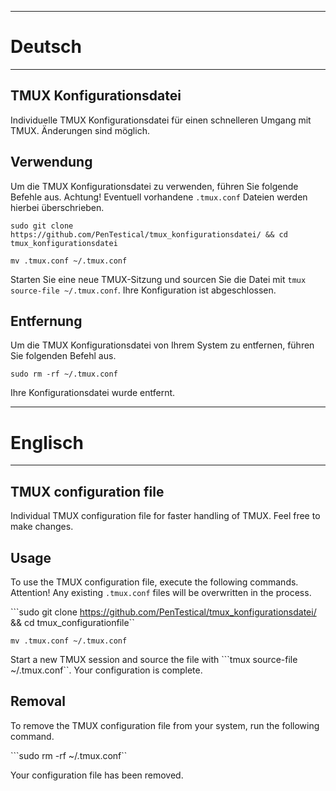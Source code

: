 --------------------------------------------------------------------------------------------------------
# Deutsch
--------------------------------------------------------------------------------------------------------
## TMUX Konfigurationsdatei

Individuelle TMUX Konfigurationsdatei für einen schnelleren Umgang mit TMUX. Änderungen sind möglich.

## Verwendung
Um die TMUX Konfigurationsdatei zu verwenden, führen Sie folgende Befehle aus. Achtung! Eventuell vorhandene ```.tmux.conf``` Dateien werden hierbei überschrieben.

```sudo git clone https://github.com/PenTestical/tmux_konfigurationsdatei/ && cd tmux_konfigurationsdatei``` 

```mv .tmux.conf ~/.tmux.conf``` 

Starten Sie eine neue TMUX-Sitzung und sourcen Sie die Datei mit ```tmux source-file ~/.tmux.conf```. Ihre Konfiguration ist abgeschlossen.

## Entfernung
Um die TMUX Konfigurationsdatei von Ihrem System zu entfernen, führen Sie folgenden Befehl aus.

```sudo rm -rf ~/.tmux.conf``` 

Ihre Konfigurationsdatei wurde entfernt.

--------------------------------------------------------------------------------------------------------
# Englisch
--------------------------------------------------------------------------------------------------------
## TMUX configuration file

Individual TMUX configuration file for faster handling of TMUX. Feel free to make changes.

## Usage
To use the TMUX configuration file, execute the following commands. Attention! Any existing ``.tmux.conf`` files will be overwritten in the process.

```sudo git clone https://github.com/PenTestical/tmux_konfigurationsdatei/ && cd tmux_configurationfile`` 

```mv .tmux.conf ~/.tmux.conf``` 

Start a new TMUX session and source the file with ```tmux source-file ~/.tmux.conf``. Your configuration is complete.

## Removal
To remove the TMUX configuration file from your system, run the following command.

```sudo rm -rf ~/.tmux.conf`` 

Your configuration file has been removed.
